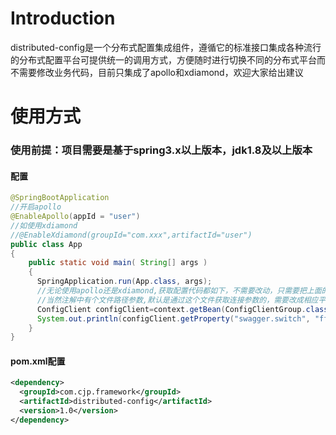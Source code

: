 # Introduction
distributed-config是一个分布式配置集成组件，遵循它的标准接口集成各种流行的分布式配置平台可提供统一的调用方式，方便随时进行切换不同的分布式平台而不需要修改业务代码，目前只集成了apollo和xdiamond，欢迎大家给出建议


# 使用方式
### 使用前提：项目需要是基于spring3.x以上版本，jdk1.8及以上版本

#### 配置
```Java
@SpringBootApplication
//开启apollo
@EnableApollo(appId = "user")
//如使用xdiamond
//@EnableXdiamond(groupId="com.xxx",artifactId="user")
public class App 
{
    public static void main( String[] args )
    {
      SpringApplication.run(App.class, args);
      //无论使用apollo还是xdiamond,获取配置代码都如下，不需要改动，只需要把上面的@EnableApollo改成@EnableXdiamond,
      //当然注解中有个文件路径参数,默认是通过这个文件获取连接参数的，需要改成相应平台的参数
      ConfigClient configClient=context.getBean(ConfigClientGroup.class).get(ConfigConsts.NAMESPACE_APPLICATION);
      System.out.println(configClient.getProperty("swagger.switch", "fff"));
    }
}
```
#### pom.xml配置
```Xml
<dependency>
  <groupId>com.cjp.framework</groupId>
  <artifactId>distributed-config</artifactId>
  <version>1.0</version>
</dependency>
